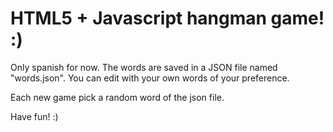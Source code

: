 <h1>HTML5 + Javascript hangman game! :)</h1>
<p>Only spanish for now. The words are saved in a JSON file named "words.json". You can edit with your own words of your preference.</p>
<p>Each new game pick a random word of the json file.</p>
<p>Have fun! :)</p>
 
